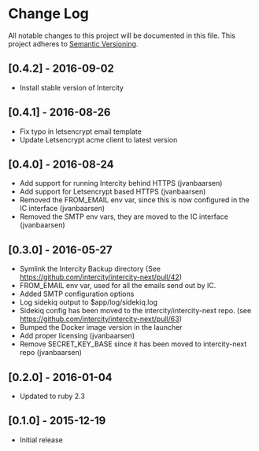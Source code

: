 # Change Log
All notable changes to this project will be documented in this file.
This project adheres to [Semantic Versioning](http://semver.org/).

## [0.4.2] - 2016-09-02
* Install stable version of Intercity

## [0.4.1] - 2016-08-26
* Fix typo in letsencrypt email template
* Update Letsencrypt acme client to latest version

## [0.4.0] - 2016-08-24
* Add support for running Intercity behind HTTPS (jvanbaarsen)
* Add support for Letsencrypt based HTTPS (jvanbaarsen)
* Removed the FROM_EMAIL env var, since this is now configured in the IC interface (jvanbaarsen)
* Removed the SMTP env vars, they are moved to the IC interface (jvanbaarsen)

## [0.3.0] - 2016-05-27
* Symlink the Intercity Backup directory (See https://github.com/intercity/intercity-next/pull/42)
* FROM_EMAIL env var, used for all the emails send out by IC.
* Added SMTP configuration options
* Log sidekiq output to $app/log/sidekiq.log
* Sidekiq config has been moved to the intercity/intercity-next repo. (see https://github.com/intercity/intercity-next/pull/63)
* Bumped the Docker image version in the launcher
* Add proper licensing (jvanbaarsen)
* Remove SECRET_KEY_BASE since it has been moved to intercity-next repo (jvanbaarsen)

## [0.2.0] - 2016-01-04
* Updated to ruby 2.3

## [0.1.0] - 2015-12-19
* Initial release

